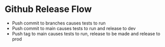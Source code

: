 # Github Release Flow

- Push commit to branches causes tests to run
- Push commit to main causes tests to run and release to dev
- Push tag to main causes tests to run, release to be made and release to prod